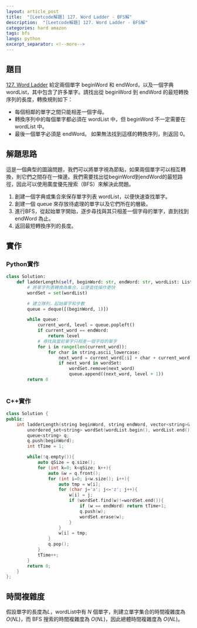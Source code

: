```yaml
---
layout: article_post
title:  "[Leetcode解題] 127. Word Ladder - BFS解"
description:  "[Leetcode解題] 127. Word Ladder - BFS解"
categories: hard amazon
tags: bfs
langs: python
excerpt_separator: <!--more-->
---
```


## 題目
[127. Word Ladder](https://leetcode.com/problems/word-ladder/)
給定兩個單字 beginWord 和 endWord，以及一個字典 wordList，其中包含了許多單字。請找出從 beginWord 到 endWord 的最短轉換序列的長度，轉換規則如下：

- 每個相鄰的單字之間只能相差一個字母。
- 轉換序列中的每個單字都必須在 wordList 中，但 beginWord 不一定需要在 wordList 中。
- 最後一個單字必須是 endWord。
如果無法找到這樣的轉換序列，則返回 0。
<!--more-->

## 解題思路
這是一個典型的圖論問題，我們可以將單字視為節點，如果兩個單字可以相互轉換，則它們之間存在一條邊。我們需要找出從beginWord到endWord的最短路徑，因此可以使用廣度優先搜索（BFS）來解決此問題。

1. 創建一個字典或集合來保存單字列表 wordList，以便快速查找單字。
2. 創建一個 queue 來存放待處理的單字以及它們所在的層級。
3. 進行BFS，從起始單字開始，逐步尋找與其只相差一個字母的單字，直到找到 endWord 為止。
4. 返回最短轉換序列的長度。

## 實作
### Python實作
```python
class Solution:
    def ladderLength(self, beginWord: str, endWord: str, wordList: List[str]) -> int:
        # 將單字列表轉換為集合，以便查找操作更快
        wordSet = set(wordList)

        # 建立隊列，起始單字和步數
        queue = deque([(beginWord, 1)])

        while queue:
            current_word, level = queue.popleft()
            if current_word == endWord:
                return level
            # 尋找與當前單字只相差一個字母的單字
            for i in range(len(current_word)):
                for char in string.ascii_lowercase:
                    next_word = current_word[:i] + char + current_word[i+1:]
                    if next_word in wordSet:
                        wordSet.remove(next_word)
                        queue.append((next_word, level + 1))
        return 0
        
```
### C++實作
```cpp
class Solution {
public:
    int ladderLength(string beginWord, string endWord, vector<string>& wordList) {
        unordered_set<string> wordSet(wordList.begin(), wordList.end());
        queue<string> q;
        q.push(beginWord);
        int tTime = 1;

        while(!q.empty()){
            auto qSize = q.size();
            for (int k=0; k<qSize; k++){
                auto &w = q.front();
                for (int i=0; i<w.size(); i++){
                    auto tmp = w[i];
                    for (char j='a'; j<='z'; j++){
                        w[i] = j;
                        if (wordSet.find(w)!=wordSet.end()){
                            if (w == endWord) return tTime+1;
                            q.push(w);
                            wordSet.erase(w);
                        }
                    }
                    w[i] = tmp;
                }
                q.pop();
            }
            tTime++;
        }
        return 0;
    }
};
```

## 時間複雜度
假設單字的長度為$L$，wordList中有 $N$ 個單字，則建立單字集合的時間複雜度為 $O(NL)$，而 BFS 搜索的時間複雜度為 $O(NL)$，因此總體時間複雜度為 $O(NL)$。